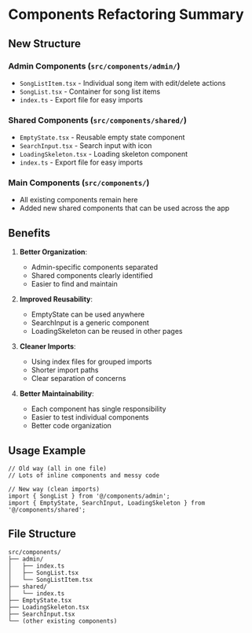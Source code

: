 # Components Refactoring Summary

## New Structure

### Admin Components (`src/components/admin/`)

- `SongListItem.tsx` - Individual song item with edit/delete actions
- `SongList.tsx` - Container for song list items
- `index.ts` - Export file for easy imports

### Shared Components (`src/components/shared/`)

- `EmptyState.tsx` - Reusable empty state component
- `SearchInput.tsx` - Search input with icon
- `LoadingSkeleton.tsx` - Loading skeleton component
- `index.ts` - Export file for easy imports

### Main Components (`src/components/`)

- All existing components remain here
- Added new shared components that can be used across the app

## Benefits

1. **Better Organization**:

   - Admin-specific components separated
   - Shared components clearly identified
   - Easier to find and maintain

2. **Improved Reusability**:

   - EmptyState can be used anywhere
   - SearchInput is a generic component
   - LoadingSkeleton can be reused in other pages

3. **Cleaner Imports**:

   - Using index files for grouped imports
   - Shorter import paths
   - Clear separation of concerns

4. **Better Maintainability**:
   - Each component has single responsibility
   - Easier to test individual components
   - Better code organization

## Usage Example

```tsx
// Old way (all in one file)
// Lots of inline components and messy code

// New way (clean imports)
import { SongList } from '@/components/admin';
import { EmptyState, SearchInput, LoadingSkeleton } from '@/components/shared';
```

## File Structure

```
src/components/
├── admin/
│   ├── index.ts
│   ├── SongList.tsx
│   └── SongListItem.tsx
├── shared/
│   └── index.ts
├── EmptyState.tsx
├── LoadingSkeleton.tsx
├── SearchInput.tsx
└── (other existing components)
```
